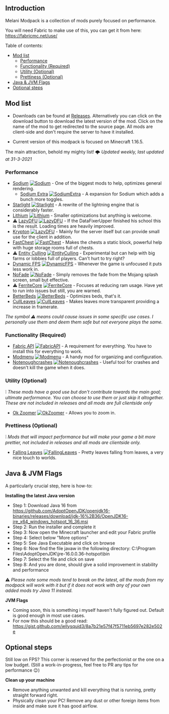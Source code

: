 
## Introduction

Melani Modpack is a collection of mods purely focused on performance. 

You will need Fabric to make use of this, you can get it from here: https://fabricmc.net/use/

Table of contents:
- [Mod list](https://github.com/Alejandro-Sosa/Melani-Modpack#mod-list)
  - [Performance](https://github.com/Alejandro-Sosa/Melani-Modpack#performance)
  - [Functionality (Required)](https://github.com/Alejandro-Sosa/Melani-Modpack#functionality-required)
  - [Utility (Optional)](https://github.com/Alejandro-Sosa/Melani-Modpack#utility-optional)
  - [Prettiness (Optional)](https://github.com/Alejandro-Sosa/Melani-Modpack#prettiness-optional)
- [Java & JVM Flags](https://github.com/Alejandro-Sosa/Melani-Modpack#java--jvm-flags)
- [Optional steps](https://github.com/Alejandro-Sosa/Melani-Modpack#optional-steps)

## Mod list

* Downloads can be found at [Releases](https://github.com/Alejandro-Sosa/Melani-Modpack/releases). Alternatively you can click on the download button to download the latest version of the mod. Click on the name of the mod to get redirected to the source page. All mods are client-side and don't require the server to have it installed.

* Current version of this modpack is focused on Minecraft 1.16.5.

The main attraction, behold my mighty list! 🌩️ *Updated weekly, last updated at 31-3-2021*

### Performance

- [Sodium](https://github.com/CaffeineMC/sodium-fabric) [![Sodium](https://img.shields.io/badge/-%E2%86%93-brightgreen)](https://github.com/CaffeineMC/sodium-fabric/suites/2359795839/artifacts/49961006) - One of the biggest mods to help, optimizes general rendering.
  - [Sodium Extra](https://github.com/FlashyReese/sodium-extra-fabric) [![SodiumExtra](https://img.shields.io/badge/-%E2%86%93-brightgreen)](https://github.com/FlashyReese/sodium-extra-fabric/suites/2363742178/artifacts/50058653) - A expansion for Sodium which adds a bunch more toggles.
- [Starlight](https://github.com/Spottedleaf/Starlight) [![Starlight](https://img.shields.io/badge/-%E2%86%93-brightgreen)](https://github.com/Spottedleaf/Starlight/releases/download/1.0.0-RC1/starlight-fabric-1.0.0-RC1-1.16.x.jar) - A rewrite of the lightning engine that is considerably faster.
- [Lithium](https://github.com/CaffeineMC/lithium-fabric) [![Lithium](https://img.shields.io/badge/-%E2%86%93-brightgreen)](https://github.com/CaffeineMC/lithium-fabric/suites/2240511832/artifacts/46509597) - Smaller optimizations but anything is welcome.
-  ⚠️ [LazyDFU](https://github.com/astei/lazydfu) [![LazyDFU](https://img.shields.io/badge/-%E2%86%93-brightgreen)](https://ci.velocitypowered.com/job/lazydfu/12/artifact/build/libs/lazydfu-0.1.3-SNAPSHOT.jar) - If the DataFixerUpper finished his school this is the result. Loading times are heavily improved.
- [Krypton](https://github.com/astei/krypton) [![LazyDFU](https://img.shields.io/badge/-%E2%86%93-brightgreen)](https://ci.velocitypowered.com/job/krypton/lastSuccessfulBuild/artifact/build/libs/krypton-0.1.3-SNAPSHOT.jar) - Mainly for the server itself but can provide small use for the client in addition.
- [FastChest](https://www.curseforge.com/minecraft/mc-mods/fastchest) [![FastChest](https://img.shields.io/badge/-%E2%86%93-brightgreen)](https://www.curseforge.com/minecraft/mc-mods/fastchest/download/3222361/file) - Makes the chests a static block, powerful help with huge storage rooms full of chests.
-  ⚠️ [Entity Culling](https://www.curseforge.com/minecraft/mc-mods/entityculling) [![EntityCulling](https://img.shields.io/badge/-%E2%86%93-brightgreen)](https://github.com/tr7zw/EntityCulling-Fabric/suites/2372836291/artifacts/50320558) - Experimental but can help with big farms or lobbies full of players. Can't hurt to try right?
- [Dynamic FPS](https://modrinth.com/mod/dynamic-fps) [![DynamicFPS](https://img.shields.io/badge/-%E2%86%93-brightgreen)](https://github.com/juliand665/Dynamic-FPS/releases/download/2.0.1/dynamic-fps-2.0.1.jar) - Whenever the game is unfocused it puts less work in.
- [NoFade](https://modrinth.com/mod/no-fade) [![NoFade](https://img.shields.io/badge/-%E2%86%93-brightgreen)](https://github.com/UltimateBoomer/mc-no-fade/suites/2194499442/artifacts/45274069) - Simply removes the fade from the Mojang splash screen, small but effective.
-  ⚠️ [FerriteCore](https://github.com/malte0811/FerriteCore) [![FerriteCore](https://img.shields.io/badge/-%E2%86%93-brightgreen)](https://www.curseforge.com/minecraft/mc-mods/ferritecore-fabric/download/3253564/file) - Focuses at reducing ram usage. Have yet to run into issues but still, you are warned.
-  [BetterBeds](https://modrinth.com/mod/better-beds) [![BetterBeds](https://img.shields.io/badge/-%E2%86%93-brightgreen)](https://github.com/TeamMidnightDust/BetterBeds/releases/download/v1.1.0/betterbeds-1.1.0.jar) - Optimizes beds, that's it.
-  [CullLeaves](https://modrinth.com/mod/cull-leaves) [![CullLeaves](https://img.shields.io/badge/-%E2%86%93-brightgreen)](https://github.com/TeamMidnightDust/CullLeaves/releases/download/v2.0.0/cullleaves-2.0.0.jar) - Makes leaves more transparent providing a increase in framerate.

*The symbol ⚠️ means could cause issues in some specific use cases. I personally use them and deem them safe but not everyone plays the same.*

### Functionality (Required)

- [Fabric API](https://www.curseforge.com/minecraft/mc-mods/fabric-api) [![FabricAPI](https://img.shields.io/badge/-%E2%86%93-brightgreen)](https://www.curseforge.com/minecraft/mc-mods/fabric-api/download/3248105/file) - A requirement for everything. You have to install this for everything to work.
- [Modmenu](https://github.com/TerraformersMC/ModMenu) [![Modmenu](https://img.shields.io/badge/-%E2%86%93-brightgreen)](https://github.com/TerraformersMC/ModMenu/suites/2099345544/artifacts/42641822) - A handy mod for organizing and configuration.
- [Notenoughcrashes](https://www.curseforge.com/minecraft/mc-mods/not-enough-crashes) [![Notenoughcrashes](https://img.shields.io/badge/-%E2%86%93-brightgreen)](https://www.curseforge.com/minecraft/mc-mods/not-enough-crashes/download/3226331/file) - Useful tool for crashes and doesn't kill the game when it does.

### Utility (Optional)

❕ *These mods have a good use but don't contribute towards the main goal; ultimate performance. You can choose to use them or just skip it altogether. These are not included in releases and all mods are full clientside only*

- [Ok Zoomer](https://modrinth.com/mod/ok-zoomer) [![OkZoomer](https://img.shields.io/badge/-%E2%86%93-brightgreen)](https://github.com/joaoh1/OkZoomer/releases/download/4.0.1%2B1.16.2/okzoomer-4.0.1+1.16.2.jar) - Allows you to zoom in.

### Prettiness (Optional)

❕ *Mods that will impact performance but will make your game a bit more prettier, not included in releases and all mods are clientside only.*

- [Falling Leaves](https://modrinth.com/mod/fallingleaves) [![FallingLeaves](https://img.shields.io/badge/-%E2%86%93-brightgreen)](https://github.com/RandomMcSomethin/fallingleaves/suites/2231705997/artifacts/46259865) - Pretty leaves falling from leaves, a very nice touch to worlds.

## Java & JVM Flags

A particularly crucial step, here is how-to:

**Installing the latest Java version**
- Step 1: Download Java 16 from https://github.com/AdoptOpenJDK/openjdk16-binaries/releases/download/jdk-16%2B36/OpenJDK16-jre_x64_windows_hotspot_16_36.msi
- Step 2: Run the installer and complete it
- Step 3: Now open the Minecraft launcher and edit your Fabric profile
- Step 4: Select below "More options"
- Step 5: See Java Executable and click on browse
- Step 6: Now find the file javaw in the following directory: C:\Program Files\AdoptOpenJDK\jre-16.0.0.36-hotspot\bin
- Step 7: Select the file and click on save
- Step 8: And you are done, should give a solid improvement in stability and performance

⚠️ *Please note some mods tend to break on the latest, all the mods from my modpack will work with it but if it does not work with any of your own added mods try Java 11 instead.*

**JVM Flags**
- Coming soon, this is something i myself haven't fully figured out. Default is good enough in most use cases.
- For now this should be a good read: https://gist.github.com/jellysquid3/8a7b21e57f47f5711eb5697e282e502e

## Optional steps

Still low on FPS? This corner is reserved for the perfectionist or the one on a low budget. (Still a work-in-progress, feel free to PR any tips for performance 😉)

**Clean up your machine**
- Remove anything unwanted and kill everything that is running, pretty straight forward right.
- Physically clean your PC! Remove any dust or other foreign items from inside and make sure it has good airflow.
